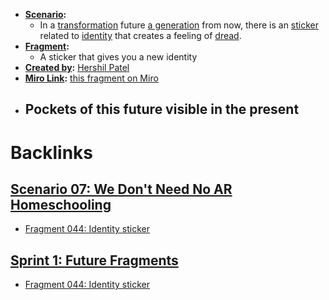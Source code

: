 - **[Scenario](<Scenario.md>):** 
    - In a [transformation](<transformation.md>) future [a generation](<a generation.md>) from now, there is an [sticker](<sticker.md>) related to [identity](<identity.md>) that creates a feeling of [dread](<dread.md>).
- **[Fragment](<Fragment.md>):** 
    - A sticker that gives you a new identity
- **[Created by](<Created by.md>):** [Hershil Patel](<Hershil Patel.md>)
- **[Miro Link](<Miro Link.md>):** [this fragment on Miro](https://miro.com/app/board/o9J_kpEmVVk=/?moveToWidget=3074457348844181186&cot=11)
- **Pockets of this future visible in the present**
    - 

# Backlinks
## [Scenario 07:  We Don't Need No AR Homeschooling  ](<Scenario 07:  We Don't Need No AR Homeschooling  .md>)
- [Fragment 044: Identity sticker](<Fragment 044: Identity sticker.md>)

## [Sprint 1: Future Fragments](<Sprint 1: Future Fragments.md>)
- [Fragment 044: Identity sticker](<Fragment 044: Identity sticker.md>)

